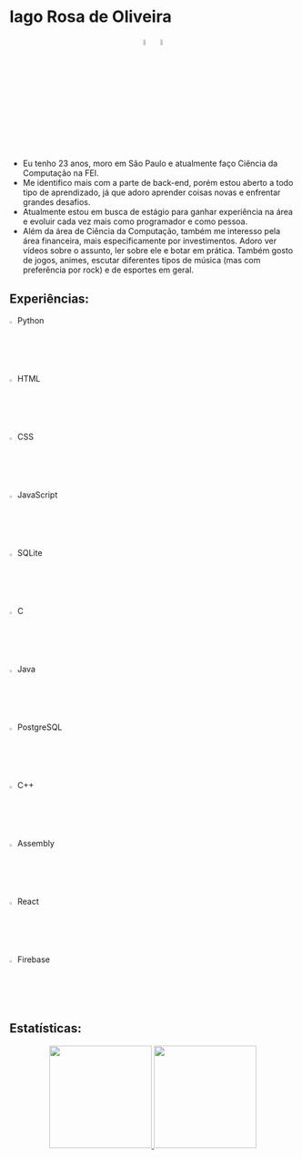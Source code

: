 # Iago Rosa de Oliveira

<div align="center">
  <a href="mailto:iagoimportantthings@gmail.com"><img width=5% height=5% loading="lazy" src="https://github.com/iagorosa28/iagorosa28/assets/125699322/1df10280-36e3-44c4-b504-83359b542ec2"></a>
  <a href="https://www.linkedin.com/in/iago-rosa-de-oliveira/"><img width=5% height=5% loading="lazy" src="https://github.com/iagorosa28/iagorosa28/assets/125699322/19733af4-2f3d-4eb2-9081-36165defea85"></a>
</div>

- Eu tenho 23 anos, moro em São Paulo e atualmente faço Ciência da Computação na FEI.
- Me identifico mais com a parte de back-end, porém estou aberto a todo tipo de aprendizado, já que adoro aprender coisas novas e enfrentar grandes desafios.
- Atualmente estou em busca de estágio para ganhar experiência na área e evoluir cada vez mais como programador e como pessoa.
- Além da área de Ciência da Computação, também me interesso pela área financeira, mais especificamente por investimentos. Adoro ver vídeos sobre o assunto, ler sobre ele e botar em prática. Também gosto de jogos, animes, escutar diferentes tipos de música (mas com preferência por rock) e de esportes em geral.

## Experiências:

<p>
  <img width=2% height=2% src="https://github.com/iagorosa28/iagorosa28/assets/125699322/afb6339c-6879-4f64-956c-ef8189e4d70d" title="Python"/>
  Python
</p>
<p>
  <img width=2% height=2% src="https://github.com/iagorosa28/iagorosa28/assets/125699322/3c1c20c5-94e2-4113-895e-e9bb80442a6a" title="HTML"/>
  HTML
</p>
<p>
  <img width=2% height=2% src="https://github.com/iagorosa28/iagorosa28/assets/125699322/416ee8a6-a01c-4532-a3e5-16b799a8aa2e" title="CSS"/>
  CSS
</p>
<p>
  <img width=2% height=2% src="https://github.com/iagorosa28/iagorosa28/assets/125699322/a0809b8a-e32c-4e3b-981b-e9091b9bf232" title="JavaScript"/>
  JavaScript
</p>
<p>
  <img width=2% height=2% src="https://cdn.jsdelivr.net/gh/devicons/devicon@latest/icons/sqlite/sqlite-original-wordmark.svg" title="SQLite"/>
  SQLite
</p>
<p>
  <img width=2% height=2% src="https://cdn.jsdelivr.net/gh/devicons/devicon@latest/icons/c/c-original.svg" title="C"/>
  C
</p>
<p>
  <img width=2% height=2% src="https://github.com/iagorosa28/iagorosa28/assets/125699322/b17faa16-2ce5-4ab9-94e8-cd887f4d2eb9" title="Java"/>
  Java
</p>
<p>
  <img width=2% height=2% src="https://cdn.jsdelivr.net/gh/devicons/devicon@latest/icons/postgresql/postgresql-original-wordmark.svg" title="PostgreSQL"/>
  PostgreSQL
</p>
<p>
  <img width=2% height=2% src="https://github.com/iagorosa28/iagorosa28/assets/125699322/62a48335-5879-4313-bc29-4dfec510d6f1" title="C++"/>
  C++
</p>
<p>
  <img width=2% height=2% src="https://github.com/iagorosa28/iagorosa28/assets/125699322/bc0e797c-b2f9-4fad-807a-8d3d4cafab6d" title="Assembly"/>
  Assembly
</p>
<p>
  <img width=2% height=2% src="https://github.com/iagorosa28/iagorosa28/assets/125699322/b66f9c50-6ab9-41ac-892f-df40a95c5f2e" title="React"/>
  React
</p>
<p>
  <img width=2% height=2% src="https://github.com/iagorosa28/iagorosa28/assets/125699322/35f4000f-3d2e-4d4d-9f14-8676a7d10e62" title="Firebase"/>
  Firebase
</p>

## Estatísticas:

<div align="center">
<a href="https://github.com/iagorosa28">
<img loading="lazy" height="180em" src="https://github-readme-stats.vercel.app/api/top-langs/?username=iagorosa28&layout=compact&langs_count=7&theme=dracula"/>


<img loading="lazy" height="180em" src="https://github-readme-stats.vercel.app/api?username=iagorosa28&show_icons=true&theme=dracula&include_all_commits=true&count_private=true"/>
</div>
